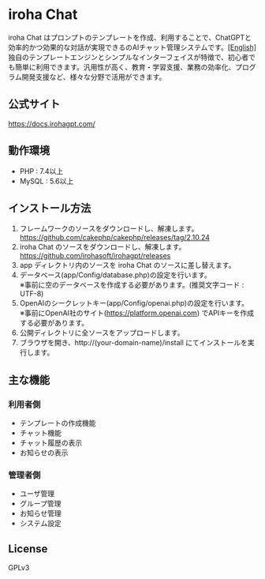# iroha Chat
iroha Chat はプロンプトのテンプレートを作成、利用することで、ChatGPTと効率的かつ効果的な対話が実現できるのAIチャット管理システムです。[[English]](/README.en.md)  
独自のテンプレートエンジンとシンプルなインターフェイスが特徴で、初心者でも簡単に利用できます。汎用性が高く、教育・学習支援、業務の効率化、プログラム開発支援など、様々な分野で活用ができます。

## 公式サイト
https://docs.irohagpt.com/

## 動作環境
* PHP : 7.4以上
* MySQL : 5.6以上

## インストール方法
1. フレームワークのソースをダウンロードし、解凍します。  
 https://github.com/cakephp/cakephp/releases/tag/2.10.24
2. iroha Chat のソースをダウンロードし、解凍します。  
https://github.com/irohasoft/irohagpt/releases
3. app ディレクトリ内のソースを iroha Chat のソースに差し替えます。
4. データベース(app/Config/database.php)の設定を行います。  
  ※事前に空のデータベースを作成する必要があります。(推奨文字コード : UTF-8)
5. OpenAIのシークレットキー(app/Config/openai.php)の設定を行います。  
  ※事前にOpenAI社のサイト(https://platform.openai.com) でAPIキーを作成する必要があります。
6. 公開ディレクトリに全ソースをアップロードします。
7. ブラウザを開き、http://(your-domain-name)/install にてインストールを実行します。

## 主な機能
### 利用者側
* テンプレートの作成機能
* チャット機能
* チャット履歴の表示
* お知らせの表示

### 管理者側
* ユーザ管理
* グループ管理
* お知らせ管理
* システム設定

## License
GPLv3
